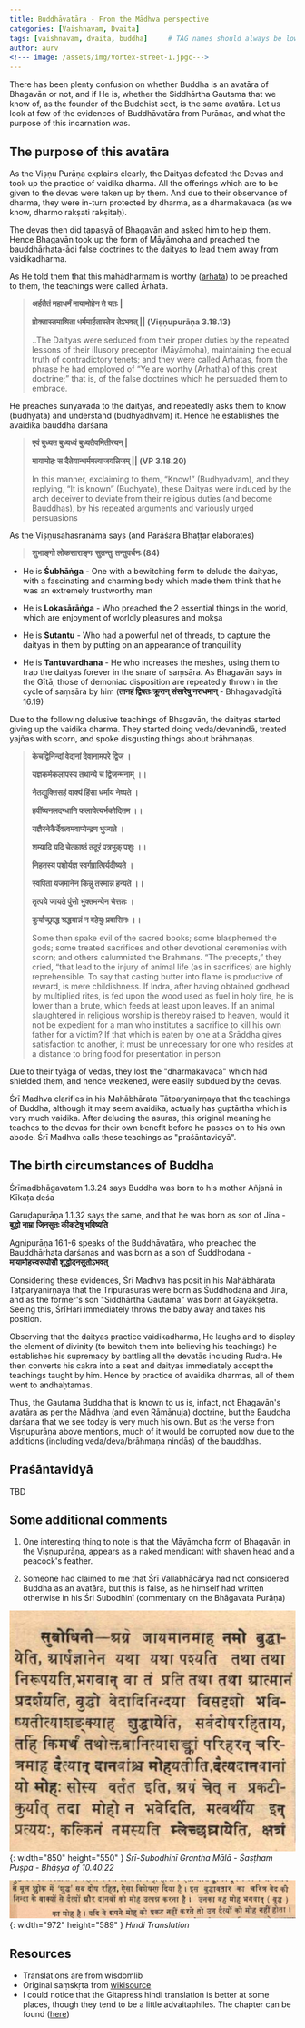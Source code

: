 ```yaml
---
title: Buddhāvatāra - From the Mādhva perspective
categories: [Vaishnavam, Dvaita]
tags: [vaishnavam, dvaita, buddha]     # TAG names should always be lowercase
author: aurv
<!--- image: /assets/img/Vortex-street-1.jpgc--->
---
```


There has been plenty confusion on whether Buddha is an avatāra of Bhagavān or not, and if He is, whether the Siddhārtha Gautama that we know of, as the founder of the Buddhist sect, is the same avatāra. Let us look at few of the evidences of Buddhāvatāra from Purāṇas, and what the purpose of this incarnation was.

## The purpose of this avatāra

As the Viṣṇu Purāṇa explains clearly, the Daityas defeated the Devas and took up the practice of vaidika dharma. All the offerings which are to be given to the devas were taken up by them. And due to their observance of dharma, they were in-turn protected by dharma, as a dharmakavaca (as we know, dharmo rakṣati rakṣitaḥ).

The devas then did tapasyā of Bhagavān and asked him to help them. Hence Bhagavān took up the form of Māyāmoha and preached the bauddhārhata-ādi false doctrines to the daityas to lead them away from vaidikadharma.

As He told them that this mahādharmam is worthy (<a target="_blank" href="https://www.learnsanskrit.cc/translate?search=arhata&dir=se">arhata</a>) to be preached to them, the teachings were called Ārhata.

> **अर्हतैतं महाधर्मं मायामोहेन ते यतः \|**
>
> **प्रोक्तास्तमाश्रिता धर्ममार्हतास्तेन तेऽभवत् \|\| (Viṣṇupurāṇa 3.18.13)**
>
> ..The Daityas were seduced from their proper duties by the repeated lessons of their illusory preceptor (Māyāmoha), maintaining the equal truth of contradictory tenets; and they were called Arhatas, from the phrase he had employed of “Ye are worthy (Arhatha) of this great doctrine;” that is, of the false doctrines which he persuaded them to embrace.

He preaches śūnyavāda to the daityas, and repeatedly asks them to know (budhyata) and understand (budhyadhvam) it. Hence he establishes the avaidika bauddha darśana

> **एवं बुध्यत बुध्यध्वं बुध्यतैवमितीरयन् \|**
>
> **मायामोहः स दैतेयान्धर्ममत्याजयन्निजम् \|\| (VP 3.18.20)**
>
> In this manner, exclaiming to them, “Know!” (Budhyadvam), and they replying, “It is known” (Budhyate), these Daityas were induced by the arch deceiver to deviate from their religious duties (and become Bauddhas), by his repeated arguments and variously urged persuasions

As the Viṣṇusahasranāma says (and Parāśara Bhaṭṭar elaborates)

> **शुभाङ्गो लोकसाराङ्गः सुतन्तुः तन्तुवर्धनः (84)**

- He is **Śubhāṅga** - One with a bewitching form to delude the daityas, with a fascinating and charming body which made them think that he was an extremely trustworthy man

- He is **Lokasārāṅga** - Who preached the 2 essential things in the world, which are enjoyment of worldly pleasures and mokṣa

- He is **Sutantu** - Who had a powerful net of threads, to capture the daityas in them by putting on an appearance of tranquillity

- He is **Tantuvardhana** - He who increases the meshes, using them to trap the daityas forever in the snare of saṃsāra. As Bhagavān says in the Gītā, those of demoniac disposition are repeatedly thrown in the cycle of saṃsāra by him (**तानहं द्विषतः क्रूरान् संसारेषु नराधमान्** - Bhhagavadgītā 16.19)

Due to the following delusive teachings of Bhagavān, the daityas started giving up the vaidika dharma. They started doing veda/devanindā, treated yajñas with scorn, and spoke disgusting things about brāhmaṇas.

> **केचद्विनिन्दां वेदानां देवानामपरे द्विज ।**
>
> **यज्ञकर्मकलापस्य तथान्ये च द्विजन्मनाम् ।।**
>
> **नैतद्युक्तिसहं वाक्यं हिंसा धर्माय नेष्यते ।**
>
> **हवींष्यनलदग्धानि फलायेत्यर्भकोदितम ।।**
>
> **यज्ञैरनेकैर्देवत्वमवाप्येन्द्रण भुज्यते ।**
>
> **शम्यादि यदि चेत्काष्ठं तदूरं पत्रभुक् पशुः ।।**
>
> **निहतस्य पशोर्यज्ञ स्वर्गप्रात्पिर्यदीष्यते ।**
>
> **स्वपिता यजमानेन किन्नु तस्मान्न हन्यते ।।**
>
> **तृत्पये जायते पुंसो भुक्तमन्येन चेत्ततः ।**
>
> **कुर्याच्छ्राद्ध श्रद्धयान्नं न वहेयुः प्रवासिनः ।।**
>
> Some then spake evil of the sacred books; some blasphemed the gods; some treated sacrifices and other devotional ceremonies with scorn; and others calumniated the Brahmans. “The precepts,” they cried, “that lead to the injury of animal life (as in sacrifices) are highly reprehensible. To say that casting butter into flame is productive of reward, is mere childishness. If Indra, after having obtained godhead by multiplied rites, is fed upon the wood used as fuel in holy fire, he is lower than a brute, which feeds at least upon leaves. If an animal slaughtered in religious worship is thereby raised to heaven, would it not be expedient for a man who institutes a sacrifice to kill his own father for a victim? If that which is eaten by one at a Śrāddha gives satisfaction to another, it must be unnecessary for one who resides at a distance to bring food for presentation in person

Due to their tyāga of vedas, they lost the "dharmakavaca" which had shielded them, and hence weakened, were easily subdued by the devas.

Śrī Madhva clarifies in his Mahābhārata Tātparyanirṇaya that the teachings of Buddha, although it may seem avaidika, actually has guptārtha which is very much vaidika. After deluding the asuras, this original meaning he teaches to the devas for their own benefit before he passes on to his own abode. Śrī Madhva calls these teachings as "praśāntavidyā".

## The birth circumstances of Buddha

Śrīmadbhāgavatam 1.3.24 says Buddha was born to his mother Añjanā in Kīkaṭa deśa

Garuḍapurāṇa 1.1.32 says the same, and that he was born as son of Jina - **बुद्धो नाम्रा जिनसुतः कीकटेषु भविष्यति**

Agnipurāṇa 16.1-6 speaks of the Buddhāvatāra, who preached the Bauddhārhata darśanas and was born as a son of Śuddhodana - **मायामोहस्वरूपोसौ शुद्धोदनसुतोऽभवत्**

Considering these evidences, Śrī Madhva has posit in his Mahābhārata Tātparyanirṇaya that the Tripurāsuras were born as Śuddhodana and Jina, and as the former's son "Siddhārtha Gautama" was born at Gayākṣetra. Seeing this, ŚrīHari immediately throws the baby away and takes his position.

Observing that the daityas practice vaidikadharma, He laughs and to display the element of divinity (to bewitch them into believing his teachings) he establishes his supremacy by battling all the devatās including Rudra. He then converts his cakra into a seat and daityas immediately accept the teachings taught by him. Hence by practice of avaidika dharmas, all of them went to andhaḥtamas.

Thus, the Gautama Buddha that is known to us is, infact, not Bhagavān's avatāra as per the Mādhva (and even Rāmānuja) doctrine, but the Bauddha darśana that we see today is very much his own. But as the verse from Viṣṇupurāṇa above mentions, much of it would be corrupted now due to the additions (including veda/deva/brāhmaṇa nindās) of the bauddhas.

## Praśāntavidyā

TBD

## Some additional comments

1. One interesting thing to note is that the Māyāmoha form of Bhagavān in the Viṣṇupurāṇa, appears as a naked mendicant with shaven head and a peacock's feather.

2. Someone had claimed to me that Śrī Vallabhācārya had not considered Buddha as an avatāra, but this is false, as he himself had written otherwise in his Śri Subodhinī (commentary on the Bhāgavata Purāṇa)

![Desktop View](/assets/img/posts/subodhini_sanskrit.jpg){: width="850" height="550" }
_Śrī-Subodhinī Grantha Mālā - Śaṣṭham Puṣpa -  Bhāṣya of 10.40.22_

![Desktop View](/assets/img/posts/subodhini_hindi.jpg){: width="972" height="589" }
_Hindi Translation_


## Resources

- Translations are from wisdomlib
- Original saṃskṛta from <a target="_blank" href="https://sa.wikisource.org/wiki/%E0%A4%B5%E0%A4%BF%E0%A4%B7%E0%A5%8D%E0%A4%A3%E0%A5%81%E0%A4%AA%E0%A5%81%E0%A4%B0%E0%A4%BE%E0%A4%A3%E0%A4%AE%E0%A5%8D/%E0%A4%A4%E0%A5%83%E0%A4%A4%E0%A5%80%E0%A4%AF%E0%A4%BE%E0%A4%82%E0%A4%B6%E0%A4%83/%E0%A4%85%E0%A4%A7%E0%A5%8D%E0%A4%AF%E0%A4%BE%E0%A4%AF%E0%A4%83_%E0%A5%A7%E0%A5%AE">wikisource</a>
- I could notice that the Gitapress hindi translation is better at some places, though they tend to be a little advaitaphiles. The chapter can be found (<a target="_blank" href="https://archive.org/details/vishnu-puran-illustrated-with-hindi-translations-gita-press-gorakhpur/page/n235/mode/2up">here</a>)

